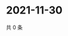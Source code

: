 # 2021-11-30

共 0 条

<!-- BEGIN WEIBO -->
<!-- 最后更新时间 Tue Nov 30 2021 23:15:08 GMT+0800 (China Standard Time) -->

<!-- END WEIBO -->
